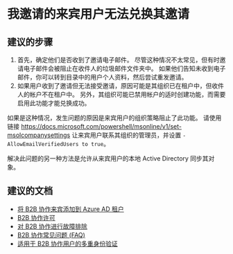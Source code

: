 <properties
    pageTitle="User and Group Management/Adding Users (B2B)"
    description="Azure Active Directory 自助案例提交"
    service="microsoft.aad"
    resource="Microsoft_AAD_IAM"
    authors="sasubram"
    displayOrder=""
    selfHelpType="resource"
    supportTopicIds=""
    resourceTags="userandgroups_overview,userandgroups_user,userandgroups_group"
    productPesIds=""
    cloudEnvironments="public"
/>


# <a name="i-have-invited-guest-users-who-cant-redeem-their-invitations"></a>我邀请的来宾用户无法兑换其邀请
 
## <a name="recommended-steps"></a>**建议的步骤**
1. 首先，确定他们是否收到了邀请电子邮件。 尽管这种情况不太常见，但有时邀请电子邮件会被阻止在收件人的垃圾邮件文件夹中。
如果他们告知未收到电子邮件，你可以转到目录中的用户个人资料，然后尝试重发邀请。
2. 如果用户收到了邀请但无法接受邀请，原因可能是其组织已在租户中，但收件人的帐户不在租户中。 另外，其组织可能已禁用帐户的适时创建功能，而需要启用此功能才能兑换成功。 

  如果是这种情况，发生问题的原因是来宾用户的组织策略阻止了此功能。 请使用链接 https://docs.microsoft.com/powershell/msonline/v1/set-msolcompanysettings 让来宾用户联系其组织的管理员，并设置 `-AllowEmailVerifiedUsers to true`。
  
  解决此问题的另一种方法是允许从来宾用户的本地 Active Directory 同步其对象。


## <a name="recommended-documents"></a>**建议的文档**
* [将 B2B 协作来宾添加到 Azure AD 租户](https://docs.microsoft.com/azure/active-directory/active-directory-b2b-admin-add-users)
* [B2B 协作许可](https://docs.microsoft.com/azure/active-directory/active-directory-b2b-licensing)
* [对 B2B 协作进行故障排除](https://docs.microsoft.com/azure/active-directory/active-directory-b2b-troubleshooting)
* [B2B 协作常见问题 (FAQ)](https://docs.microsoft.com/azure/active-directory/active-directory-b2b-faq)
* [适用于 B2B 协作用户的多重身份验证](https://docs.microsoft.com/azure/active-directory/active-directory-b2b-mfa-instructions)


